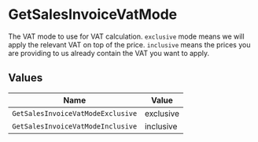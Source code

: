# GetSalesInvoiceVatMode

The VAT mode to use for VAT calculation. `exclusive` mode means we will apply the relevant VAT on top of the
price. `inclusive` means the prices you are providing to us already contain the VAT you want to apply.


## Values

| Name                              | Value                             |
| --------------------------------- | --------------------------------- |
| `GetSalesInvoiceVatModeExclusive` | exclusive                         |
| `GetSalesInvoiceVatModeInclusive` | inclusive                         |